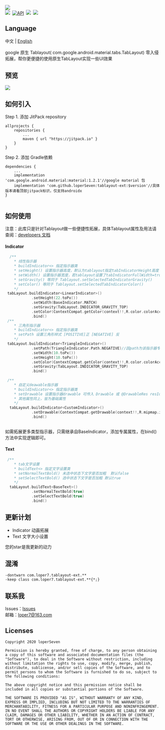 ![](https://github.com/loperSeven/tablayout-ext/blob/master/image/logo.png)
<br/>
[![](https://jitpack.io/v/loperSeven/tablayout-ext.svg)](https://jitpack.io/#loperSeven/DateTimePicker)&ensp;[![API](https://img.shields.io/badge/API-14%2B-brightgreen.svg?style=flat)](https://android-arsenal.com/api?level=21)&ensp;[![](https://img.shields.io/badge/platform-android-green)](https://github.com/loperSeven)&ensp;[![](https://img.shields.io/badge/license-MIT-blue)](https://opensource.org/licenses/MIT)
<br/>
## Language
中文 | [English](https://github.com/loperSeven/DateTimePicker/blob/master/README_EN.md)
<br/>
<br/>
google 原生 Tablayout( com.google.android.material.tabs.TabLayout) 零入侵拓展，帮你更便捷的使用原生TabLayout实现一些UI效果
<br/>
## 预览
![](https://github.com/loperSeven/tablayout-ext/blob/master/image/demo_gif.gif)
<br/>
## 如何引入
Step 1. 添加 JitPack repository 
```
allprojects {
	repositories {
		...
		maven { url "https://jitpack.io" }
	}
}
```
Step 2. 添加 Gradle依赖
```
dependencies {
    ...
    implementation 'com.google.android.material:material:1.2.1'//google material 包
    implementation 'com.github.loperSeven:tablayout-ext:$version'//具体版本请看顶部jitpack标识，仅支持androidx
}


```
## 如何使用
注意：此库只是针对Tablayout做一些便捷性拓展，具体Tablayout属性及用法请查阅：[developers 文档](https://developer.android.com/reference/com/google/android/material/tabs/TabLayout)
#### Indicator
```kotlin
  /**
    * 线性指示器
    * buildIndicator<> 指定指示器类
    * setHeight() 设置指示器高度，默认为tablayout指定tabIndicatorHeight高度
    * setWidth() 设置指示器宽度，若tablayout设置了tabIndicatorFullWidth=true，则默认为tab项宽度，否则为tab实际文字宽度
    * setGravity() 等同于 Tablayout.setSelectedTabIndicatorGravity()
    * setColor() 等同于 Tablayout.setSelectedTabIndicatorColor()
    */
 tabLayout.buildIndicator<LinearIndicator>()
            .setHeight(22.toPx())
            .setWidth(BaseIndicator.MATCH)
            .setGravity(TabLayout.INDICATOR_GRAVITY_TOP)
            .setColor(ContextCompat.getColor(context!!,R.color.colorAccent))
            .bind()
 /**
    * 三角形指示器
    * buildIndicator<> 指定指示器类
    * setPath 设置三角形样式 [POSITIVE]正 [NEGATIVE] 反
    */
 tabLayout.buildIndicator<TriangleIndicator>()
            .setPath(TriangleIndicator.Path.NEGATIVE)//因path为该指示器专有属性，故需先于其他属性调用。
            .setWidth(10.toPx())
            .setHeight(10.toPx())
            .setColor(ContextCompat.getColor(context!!,R.color.colorAccent))
            .setGravity(TabLayout.INDICATOR_GRAVITY_TOP)
            .bind()
	    
 /**
    * 自定义deawable指示器
    * buildIndicator<> 指定指示器类
    * setDrawable 设置指示器drawable 可传入 Drawable 或 @DrawableRes resId:Int
    * 其他属性同上，皆为基础属性
    */
  tabLayout.buildIndicator<CustomIndicator>()
            .setDrawable(ContextCompat.getDrawable(context!!,R.mipmap.ic_indicator_fire)!!)
            .bind()
	    
```
如需拓展更多类型指示器，只需继承自BaseIndicator，添加专属属性，在bind()方法中实现逻辑即可。
#### Text
```kotlin
 /**
    * tab文字设置
    * buildText<> 指定文字设置类
    * setNormalTextBold() 未选中状态下文字是否加粗  默认false
    * setSelectTextBold() 选中状态下文字是否加粗 默认true
    */
  tabLayout.buildText<BaseText>()
            .setNormalTextBold(true)
            .setSelectTextBold(true)
            .bind()
```


## 更新计划
* Indicator 动画拓展
* Text 文字大小设置

您的star是我更新的动力

## 混淆
```
-dontwarn com.loper7.tablayout-ext.**
-keep class com.loper7.tablayout-ext.**{*;}
```

## 联系我
Issues：[Issues](https://github.com/loperSeven/tablayout-ext/issues)
<br/>
邮箱：loper7@163.com
<br/>
## Licenses
```
Copyright 2020 loperSeven

Permission is hereby granted, free of charge, to any person obtaining a copy of this software and associated documentation files (the "Software"), to deal in the Software without restriction, including without limitation the rights to use, copy, modify, merge, publish, distribute, sublicense, and/or sell copies of the Software, and to permit persons to whom the Software is furnished to do so, subject to the following conditions:

The above copyright notice and this permission notice shall be included in all copies or substantial portions of the Software.

THE SOFTWARE IS PROVIDED "AS IS", WITHOUT WARRANTY OF ANY KIND, EXPRESS OR IMPLIED, INCLUDING BUT NOT LIMITED TO THE WARRANTIES OF MERCHANTABILITY, FITNESS FOR A PARTICULAR PURPOSE AND NONINFRINGEMENT. IN NO EVENT SHALL THE AUTHORS OR COPYRIGHT HOLDERS BE LIABLE FOR ANY CLAIM, DAMAGES OR OTHER LIABILITY, WHETHER IN AN ACTION OF CONTRACT, TORT OR OTHERWISE, ARISING FROM, OUT OF OR IN CONNECTION WITH THE SOFTWARE OR THE USE OR OTHER DEALINGS IN THE SOFTWARE.
```



